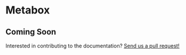 # Metabox

## Coming Soon
Interested in contributing to the documentation? [Send us a pull request!](https://github.com/portonefive/larapress-docs)